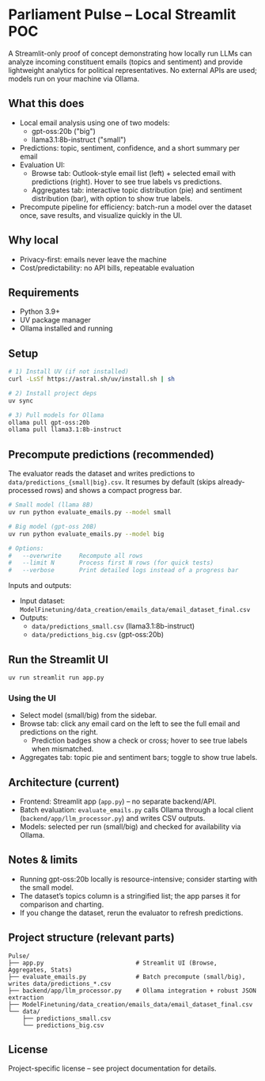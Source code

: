 # Parliament Pulse – Local Streamlit POC

A Streamlit-only proof of concept demonstrating how locally run LLMs can analyze incoming constituent emails (topics and sentiment) and provide lightweight analytics for political representatives. No external APIs are used; models run on your machine via Ollama.

## What this does

- Local email analysis using one of two models:
  - gpt-oss:20b ("big")
  - llama3.1:8b-instruct ("small")
- Predictions: topic, sentiment, confidence, and a short summary per email
- Evaluation UI:
  - Browse tab: Outlook-style email list (left) + selected email with predictions (right). Hover to see true labels vs predictions.
  - Aggregates tab: interactive topic distribution (pie) and sentiment distribution (bar), with option to show true labels.
- Precompute pipeline for efficiency: batch-run a model over the dataset once, save results, and visualize quickly in the UI.

## Why local

- Privacy-first: emails never leave the machine
- Cost/predictability: no API bills, repeatable evaluation

## Requirements

- Python 3.9+
- UV package manager
- Ollama installed and running

## Setup

```bash
# 1) Install UV (if not installed)
curl -LsSf https://astral.sh/uv/install.sh | sh

# 2) Install project deps
uv sync

# 3) Pull models for Ollama
ollama pull gpt-oss:20b
ollama pull llama3.1:8b-instruct
```

## Precompute predictions (recommended)

The evaluator reads the dataset and writes predictions to `data/predictions_{small|big}.csv`. It resumes by default (skips already-processed rows) and shows a compact progress bar.

```bash
# Small model (llama 8B)
uv run python evaluate_emails.py --model small

# Big model (gpt-oss 20B)
uv run python evaluate_emails.py --model big

# Options:
#   --overwrite  	Recompute all rows
#   --limit N    	Process first N rows (for quick tests)
#   --verbose    	Print detailed logs instead of a progress bar
```

Inputs and outputs:

- Input dataset: `ModelFinetuning/data_creation/emails_data/email_dataset_final.csv`
- Outputs:
  - `data/predictions_small.csv` (llama3.1:8b-instruct)
  - `data/predictions_big.csv` (gpt-oss:20b)

## Run the Streamlit UI

```bash
uv run streamlit run app.py
```

### Using the UI

- Select model (small/big) from the sidebar.
- Browse tab: click any email card on the left to see the full email and predictions on the right.
  - Prediction badges show a check or cross; hover to see true labels when mismatched.
- Aggregates tab: topic pie and sentiment bars; toggle to show true labels.

## Architecture (current)

- Frontend: Streamlit app (`app.py`) – no separate backend/API.
- Batch evaluation: `evaluate_emails.py` calls Ollama through a local client (`backend/app/llm_processor.py`) and writes CSV outputs.
- Models: selected per run (small/big) and checked for availability via Ollama.

## Notes & limits

- Running gpt-oss:20b locally is resource-intensive; consider starting with the small model.
- The dataset’s topics column is a stringified list; the app parses it for comparison and charting.
- If you change the dataset, rerun the evaluator to refresh predictions.

## Project structure (relevant parts)

```
Pulse/
├── app.py                          # Streamlit UI (Browse, Aggregates, Stats)
├── evaluate_emails.py              # Batch precompute (small/big), writes data/predictions_*.csv
├── backend/app/llm_processor.py    # Ollama integration + robust JSON extraction
├── ModelFinetuning/data_creation/emails_data/email_dataset_final.csv
└── data/
    ├── predictions_small.csv
    └── predictions_big.csv
```

## License

Project-specific license – see project documentation for details.

